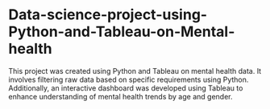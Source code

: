 # Data-science-project-using-Python-and-Tableau-on-Mental-health
This project was created using Python and Tableau on mental health data. It involves filtering raw data based on specific requirements using Python. Additionally, an interactive dashboard was developed using Tableau to enhance understanding of mental health trends by age and gender.
